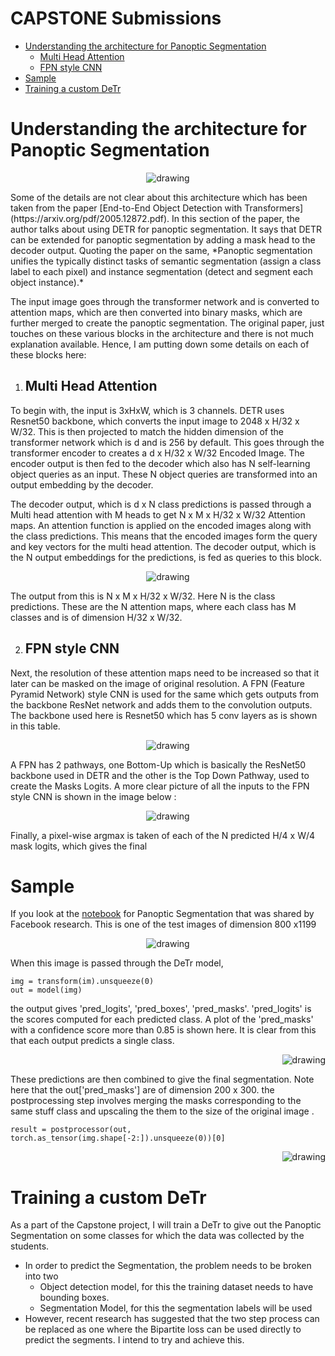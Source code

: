 # CAPSTONE Submissions

- [Understanding the architecture for Panoptic Segmentation](#Understanding%20DETR.md#understanding-the-architecture-for-panoptic-segmentation)
  - [Multi Head Attention](#multi-head-attention)
  - [FPN style CNN](#fpn-style-cnn)
- [Sample](#sample)
- [Training a custom DeTr](#training-a-custom-detr)


# Understanding the architecture for Panoptic Segmentation



<p align="center">
  <img src="images/arch.png" alt="drawing">
</p>
Some of the details are not clear about this architecture which has been taken from the paper [End-to-End Object Detection with Transformers](https://arxiv.org/pdf/2005.12872.pdf). In this section of the paper, the author talks about using DETR for panoptic segmentation. It says that DETR can be extended for panoptic segmentation by adding a mask head to the decoder output. Quoting the paper on the same, *Panoptic segmentation unifies the typically distinct tasks of semantic segmentation (assign a class label to each pixel) and instance segmentation (detect and segment each object instance).*

The input image goes through the transformer network and is converted to attention maps, which are then converted into binary masks, which are further merged to create the panoptic segmentation. The original paper, just touches on these various blocks in the architecture and there is not much explanation available. Hence, I am putting down some details on each of these blocks here:



1. ## Multi Head Attention

To begin with, the input is 3xHxW, which is 3 channels. DETR uses Resnet50 backbone, which converts the input image to 2048 x H/32 x W/32. This is then projected to match the hidden dimension of the transformer network which is d and is 256 by default. This goes through the transformer encoder to creates a d x H/32 x W/32 Encoded Image. The encoder output is then fed to the decoder which also has N self-learning object queries as an input. These N object queries are transformed into an output embedding by the decoder. 

The decoder output, which is d x N class predictions is passed through a Multi head attention with M heads to get N x M x H/32 x W/32 Attention maps. An attention function is applied on the encoded images along with the class predictions. This means that the encoded images form the query and key vectors for the multi head attention. The decoder output, which is the N output embeddings for the predictions, is fed as queries to this block.

<p align="center">
  <img src="images/attention.png" alt="drawing">
</p>
The output from this is N x M x H/32 x W/32. Here N is the class predictions. These are the N attention maps, where each class has M classes and is of dimension H/32 x W/32.



2. ## FPN style CNN

Next, the resolution of these attention maps need to be increased so that it later can be masked on the image of original resolution. A FPN (Feature Pyramid Network) style CNN is used for the same which gets outputs from the backbone ResNet network and adds them to the convolution outputs. The backbone used here is Resnet50 which has 5 conv layers as is shown in this table.

<p align="center">
  <img src="images/resnet-architectures-34-101.png" alt="drawing">
</p>

A FPN has 2 pathways, one Bottom-Up which is basically the ResNet50 backbone used in DETR and the other is the Top Down Pathway, used to create the Masks Logits. A more clear picture of all the inputs to the FPN style CNN is shown in the image below :

<p align="center">
  <img src="images/FPN-DETR.png" alt="drawing">
</p>




Finally, a pixel-wise argmax is taken of each of the N predicted H/4 x W/4 mask logits, which gives the final 

# Sample

If you look at the [notebook](https://colab.research.google.com/github/facebookresearch/detr/blob/colab/notebooks/DETR_panoptic.ipynb) for Panoptic Segmentation that was shared by Facebook research. This is one of the test images of dimension 800 x1199

<p align="center">
  <img src="images/example.png" alt="drawing">
</p>

When this image is passed through the DeTr model,

```
img = transform(im).unsqueeze(0)
out = model(img)
```

 the output gives 'pred_logits', 'pred_boxes', 'pred_masks'. 'pred_logits' is the scores computed for each predicted class. A plot of the 'pred_masks' with a confidence score more than 0.85 is shown here. It is clear from this that each output predicts a single class.

<p align="right">
  <img src="images\masks.png" alt="drawing">
</p>
These predictions are then combined to give the final segmentation. Note here that the out['pred_masks'] are of dimension 200 x 300. the postprocessing step involves merging the masks corresponding to the same stuff class and upscaling the them to the size of the original image .

```
result = postprocessor(out, torch.as_tensor(img.shape[-2:]).unsqueeze(0))[0]
```

<p align="right">
  <img src="images\panoptic_out.png" alt="drawing">
</p>

# Training a custom DeTr

As  a part of the Capstone project, I will train a DeTr to give out the Panoptic Segmentation on some classes for which the data was collected by the students. 

- In order to predict the Segmentation, the problem needs to be broken into two
  - Object detection model, for this the training dataset needs to have bounding boxes.
  - Segmentation Model, for this the segmentation labels will be used
- However, recent research has suggested that the two step process can be replaced as one where the Bipartite loss can be used directly to predict the segments. I intend to try and achieve this. 

